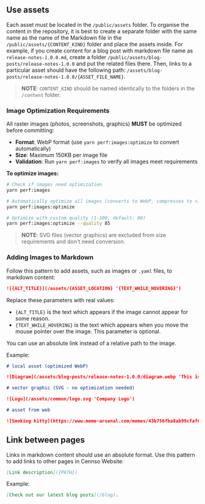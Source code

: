 ## Use assets

Each asset must be located in the `/public/assets` folder. To organise the content in the repository, it is best to create a separate folder with the same name as the name of the Markdown file in the `/public/assets/{CONTENT_KIND}` folder and place the assets inside. For example, if you create content for a blog post with markdown file name as `release-notes-1.0.0.md`, create a folder `/public/assets/blog-posts/release-notes-1.0.0` and put the related files there. Then, links to a particular asset should have the following path: `/assets/blog-posts/release-notes-1.0.0/{ASSET_FILE_NAME}`.

> **NOTE**: `CONTENT_KIND` should be named identically to the folders in the `/content` folder.

### Image Optimization Requirements

All raster images (photos, screenshots, graphics) **MUST** be optimized before committing:

- **Format**: WebP format (use `yarn perf:images:optimize` to convert automatically)
- **Size**: Maximum 150KB per image file
- **Validation**: Run `yarn perf:images` to verify all images meet requirements

**To optimize images:**

```bash
# Check if images need optimization
yarn perf:images

# Automatically optimize all images (converts to WebP, compresses to <150KB)
yarn perf:images:optimize

# Optimize with custom quality (1-100, default: 80)
yarn perf:images:optimize --quality 85
```

> **NOTE**: SVG files (vector graphics) are excluded from size requirements and don't need conversion.

### Adding Images to Markdown

Follow this pattern to add assets, such as images or `.yaml` files, to markdown content:

```markdown
![{ALT_TITLE}](/assets/{ASSET_LOCATION} '{TEXT_WHILE_HOVERING}')
```

Replace these parameters with real values:

- `{ALT_TITLE}` is the text which appears if the image cannot appear for some reason.
- `{TEXT_WHILE_HOVERING}` is the text which appears when you move the mouse pointer over the image. This parameter is optional.

You can use an absolute link instead of a relative path to the image.

Example:

```markdown
# local asset (optimized WebP)

![Diagram](/assets/blog-posts/release-notes-1.0.0/diagram.webp 'This is a diagram!')

# vector graphic (SVG - no optimization needed)

![Logo](/assets/common/logo.svg 'Company Logo')

# asset from web

![Smoking kitty](https://www.meme-arsenal.com/memes/43b756fba8ab99cfaf6e25f8142194fe.jpg 'What a cute smoking kitty!')
```

## Link between pages

Links in markdown content should use an absolute format. Use this pattern to add links to other pages in Cennso Website:

```markdown
[Link description]({PATH})
```

Example:

```markdown
[Check out our latest blog posts](/blog).
```
